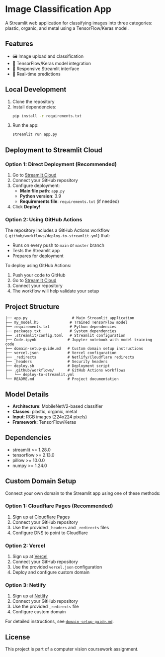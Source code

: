 # Image Classification App

A Streamlit web application for classifying images into three categories: plastic, organic, and metal using a TensorFlow/Keras model.

## Features

- 🖼️ Image upload and classification
- 🤖 TensorFlow/Keras model integration
- 📱 Responsive Streamlit interface
- 🔄 Real-time predictions

## Local Development

1. Clone the repository
2. Install dependencies:
   ```bash
   pip install -r requirements.txt
   ```
3. Run the app:
   ```bash
   streamlit run app.py
   ```

## Deployment to Streamlit Cloud

### Option 1: Direct Deployment (Recommended)

1. Go to [Streamlit Cloud](https://share.streamlit.io)
2. Connect your GitHub repository
3. Configure deployment:
   - **Main file path**: `app.py`
   - **Python version**: 3.9
   - **Requirements file**: `requirements.txt` (if needed)
4. Click **Deploy!**

### Option 2: Using GitHub Actions

The repository includes a GitHub Actions workflow (`.github/workflows/deploy-to-streamlit.yml`) that:

- Runs on every push to `main` or `master` branch
- Tests the Streamlit app
- Prepares for deployment

To deploy using GitHub Actions:

1. Push your code to GitHub
2. Go to [Streamlit Cloud](https://share.streamlit.io)
3. Connect your repository
4. The workflow will help validate your setup

## Project Structure

```
├── app.py                    # Main Streamlit application
├── my_model.h5              # Trained TensorFlow model
├── requirements.txt         # Python dependencies
├── packages.txt             # System dependencies
├── .streamlit/config.toml   # Streamlit configuration
├── Code.ipynb              # Jupyter notebook with model training code
├── domain-setup-guide.md   # Custom domain setup instructions
├── vercel.json             # Vercel configuration
├── _redirects              # Netlify/Cloudflare redirects
├── _headers                # Security headers
├── deploy.sh               # Deployment script
├── .github/workflows/      # GitHub Actions workflows
│   └── deploy-to-streamlit.yml
└── README.md               # Project documentation
```

## Model Details

- **Architecture**: MobileNetV2-based classifier
- **Classes**: plastic, organic, metal
- **Input**: RGB images (224x224 pixels)
- **Framework**: TensorFlow/Keras

## Dependencies

- streamlit >= 1.28.0
- tensorflow >= 2.13.0
- pillow >= 10.0.0
- numpy >= 1.24.0

## Custom Domain Setup

Connect your own domain to the Streamlit app using one of these methods:

### Option 1: Cloudflare Pages (Recommended)
1. Sign up at [Cloudflare Pages](https://pages.cloudflare.com/)
2. Connect your GitHub repository
3. Use the provided `_headers` and `_redirects` files
4. Configure DNS to point to Cloudflare

### Option 2: Vercel
1. Sign up at [Vercel](https://vercel.com)
2. Connect your GitHub repository
3. Use the provided `vercel.json` configuration
4. Deploy and configure custom domain

### Option 3: Netlify
1. Sign up at [Netlify](https://netlify.com)
2. Connect your GitHub repository
3. Use the provided `_redirects` file
4. Configure custom domain

For detailed instructions, see [`domain-setup-guide.md`](./domain-setup-guide.md).

## License

This project is part of a computer vision coursework assignment.
